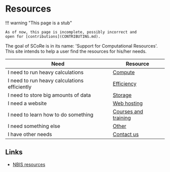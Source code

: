 # Resources

!!! warning "This page is a stub"

    As of now, this page is incomplete, possibly incorrect and
    open for [contributions](CONTRIBUTING.md).

The goal of SCoRe is in its name:
'Support for Computational Resources'.
This site intends to help a user find the resources for his/her needs.

Need                                         |Resource
---------------------------------------------|----------------------
I need to run heavy calculations             |[Compute](compute.md)
I need to run heavy calculations efficiently |[Efficiency](efficiency.md)
I need to store big amounts of data          |[Storage](storage.md)
I need a website                             |[Web hosting](web_host.md)
I need to learn how to do something          |[Courses and training](courses.md)
I need something else                        |[Other](other.md)
I have other needs                           |[Contact us](contact_us.md)

## Links

- [NBIS resources](https://nbis.se/services/computational-resources)
